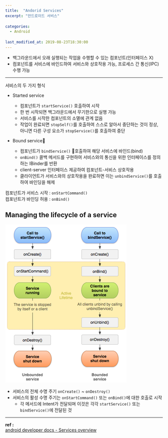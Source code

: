 ```yaml
---
title:  "Andorid Services"
excerpt: "안드로이드 서비스"

categories:
  - Android

last_modified_at: 2019-08-23T18:30:00
---
```


- 백그라운드에서 오래 실행되는 작업을 수행할 수 있는 컴포넌트(인터페이스 X)
- 컴포넌트를 서비스에 바인드하여 서비스와 상호작용 가능, 프로세스 간 통신(IPC) 수행 가능

----
서비스의 두 가지 형식
- Started service
  - 컴포넌트가 `startService()` 호출하여 시작
  - 한 번 시작되면 백그라운드에서 무기한으로 실행 가능
  - 서비스를 시작한 컴포넌트의 소멸에 관계 없음
  - 작업이 완료되면 `stopSelf()`를 호출하여 스스로 알아서 중단하는 것이 정상, 아니면 다른 구성 요소가 `stopService()`를 호출하여 중단

- Bound service
  - 컴포넌트가 `bindService()` 호출하여 해당 서비스에 바인드(bind)
  - `onBind()` 콜백 메서드를 구현하여 서비스와의 통신을 위한 인터페이스를 정의하는 IBinder를 반환
  - client-server 인터페이스 제공하여 컴포넌트-서비스 상호작용
  - 클라이언트가 서비스와의 상호작용을 완료하면 이는 `unbindService()`를 호출하여 바인딩을 해제
  

컴포넌트가 서비스 시작 : `onStartCommand()`  
컴포넌트가 바인딩 허용 : `onBind()`

## Managing the lifecycle of a service

![serviceLifecycle](/assets/images/posts/190823/service_lifecycle.png)
- 서비스의 전체 수명 주기 `onCreate()` ~ `onDestroy()`
- 서비스의 활성 수명 주기는 `onStartCommand()` 또는 `onBind()`에 대한 호출로 시작
  - 각 메서드에 Intent가 전달되며 이것은 각각 `startService()` 또는 `bindService()`에 전달된 것



----
**ref :**  
[android developer docs - Services overview](https://developer.android.com/guide/components/services)  

